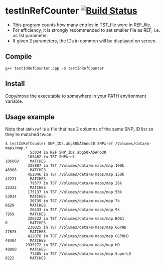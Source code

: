 # testInRefCounter [![Build Status](https://travis-ci.org/cbkmephisto/testInRefCounter.svg?branch=master)](https://travis-ci.org/cbkmephisto/testInRefCounter)
- This program counts how many entries in TST_file were in REF_file.
- For efficiency, it is strongly recommended to set smaller file as REF, i.e. as 1st parameter.
- If given 2 parameters, the IDs in common will be displayed on screen.

## Compile
```
g++ testInRefCounter.cpp -o testInRefCounter
```
## Install
Copy/move the executable to somewhere in your PATH environment variable.

## Usage example
Note that ```SNPxref``` is a file that has 2 columns of the same SNP_ID list so they're matched twice.

```
$ testInRefCounter SNP_IDs.abg50kASAno30 SNPxref /Volumes/data/m-maps/map.*
           53034 in REF SNP_IDs.abg50kASAno30
          108402 in TST SNPxref                                         106068     MATCHES  
          325887 in TST /Volumes/data/m-maps/map.100k                   46986      MATCHES  
          452046 in TST /Volumes/data/m-maps/map.150k                   47221      MATCHES  
           79377 in TST /Volumes/data/m-maps/map.26k                    25322      MATCHES  
          175137 in TST /Volumes/data/m-maps/map.50k                    53034      MATCHES  
           20739 in TST /Volumes/data/m-maps/map.7k                     6629       MATCHES  
           26433 in TST /Volumes/data/m-maps/map.9k                     7959       MATCHES  
          326532 in TST /Volumes/data/m-maps/map.BOS1                   0          MATCHES  
          230025 in TST /Volumes/data/m-maps/map.GGPHD                  27675      MATCHES  
          412878 in TST /Volumes/data/m-maps/map.GGPUHD                 40404      MATCHES  
         2335272 in TST /Volumes/data/m-maps/map.HD                     48000      MATCHES  
           77385 in TST /Volumes/data/m-maps/map.SuperLD                8222       MATCHES  
```
